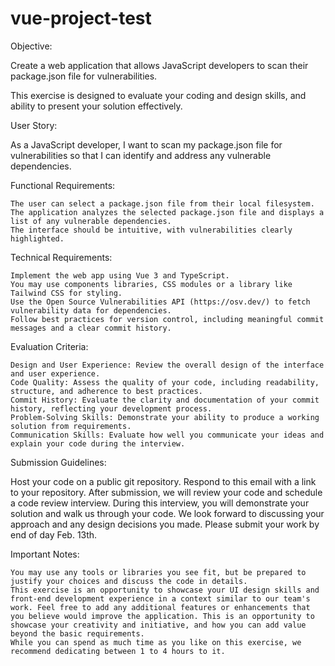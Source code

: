 # vue-project-test
 Objective:

Create a web application that allows JavaScript developers to scan their package.json file for vulnerabilities.

This exercise is designed to evaluate your coding and design skills, and ability to present your solution effectively.

 

User Story:

As a JavaScript developer, I want to scan my package.json file for vulnerabilities so that I can identify and address any vulnerable dependencies.

 

Functional Requirements:

    The user can select a package.json file from their local filesystem.
    The application analyzes the selected package.json file and displays a list of any vulnerable dependencies.
    The interface should be intuitive, with vulnerabilities clearly highlighted.

 

Technical Requirements:

    Implement the web app using Vue 3 and TypeScript.
    You may use components libraries, CSS modules or a library like Tailwind CSS for styling.
    Use the Open Source Vulnerabilities API (https://osv.dev/) to fetch vulnerability data for dependencies.
    Follow best practices for version control, including meaningful commit messages and a clear commit history.

 

Evaluation Criteria:

    Design and User Experience: Review the overall design of the interface and user experience.
    Code Quality: Assess the quality of your code, including readability, structure, and adherence to best practices.
    Commit History: Evaluate the clarity and documentation of your commit history, reflecting your development process.
    Problem-Solving Skills: Demonstrate your ability to produce a working solution from requirements.
    Communication Skills: Evaluate how well you communicate your ideas and explain your code during the interview.

 

Submission Guidelines:

Host your code on a public git repository. Respond to this email with a link to your repository. After submission, we will review your code and schedule a code review interview. During this interview, you will demonstrate your solution and walk us through your code. We look forward to discussing your approach and any design decisions you made. Please submit your work by end of day Feb. 13th.

 

Important Notes:

    You may use any tools or libraries you see fit, but be prepared to justify your choices and discuss the code in details.
    This exercise is an opportunity to showcase your UI design skills and front-end development experience in a context similar to our team's work. Feel free to add any additional features or enhancements that you believe would improve the application. This is an opportunity to showcase your creativity and initiative, and how you can add value beyond the basic requirements.
    While you can spend as much time as you like on this exercise, we recommend dedicating between 1 to 4 hours to it.
